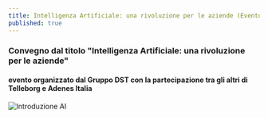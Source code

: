 ```yaml
---
title: Intelligenza Artificiale: una rivoluzione per le aziende (Evento)
published: true
---
```


### Convegno dal titolo "Intelligenza Artificiale: una rivoluzione per le aziende"
#### evento organizzato dal Gruppo **DST** con la partecipazione tra gli altri di **Telleborg** e **Adenes Italia**

![Introduzione AI]({{site.baseurl}}/img/DST.png)

